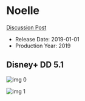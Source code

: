 # Noelle

[Discussion Post](https://www.avsforum.com/threads/bass-eq-for-filtered-movies.2995212/post-58839118)

* Release Date: 2019-01-01
* Production Year: 2019

## Disney+ DD 5.1

![img 0](https://i.imgur.com/f3LIVpQ.jpg)

![img 1](https://i.imgur.com/hY4hABo.png)

